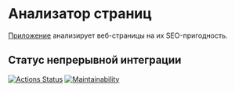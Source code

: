 # Анализатор страниц

[Приложение](https://python-project-83-vpd7.onrender.com/) анализирует веб-страницы на их SEO-пригодность.

## Статус непрерывной интеграции

[![Actions Status](https://github.com/RKV102/python-project-83/actions/workflows/hexlet-check.yml/badge.svg)](https://github.com/RKV102/python-project-83/actions)
[![Maintainability](https://api.codeclimate.com/v1/badges/5f8dbe355e6c453f8f5c/maintainability)](https://codeclimate.com/github/RKV102/python-project-83/maintainability)